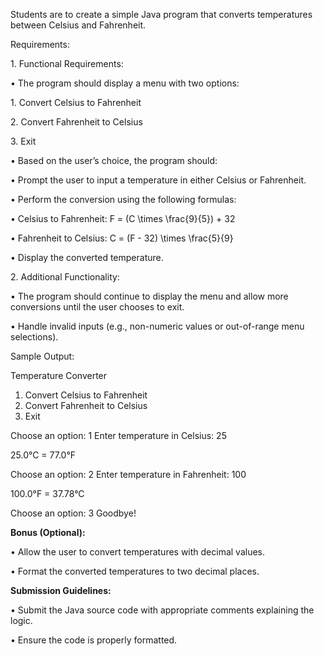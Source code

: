 Students are to create a simple Java program that converts temperatures between Celsius and Fahrenheit.

  
Requirements:

  
 1\. Functional Requirements:

 • The program should display a menu with two options:

 1\. Convert Celsius to Fahrenheit

 2\. Convert Fahrenheit to Celsius

 3\. Exit

 • Based on the user’s choice, the program should:

 • Prompt the user to input a temperature in either Celsius or Fahrenheit.

 • Perform the conversion using the following formulas:

 • Celsius to Fahrenheit: F = (C \\times \\frac{9}{5}) + 32 

 • Fahrenheit to Celsius: C = (F - 32) \\times \\frac{5}{9} 

 • Display the converted temperature.

 2\. Additional Functionality:

 • The program should continue to display the menu and allow more conversions until the user chooses to exit.

 • Handle invalid inputs (e.g., non-numeric values or out-of-range menu selections).

  
Sample Output:

Temperature Converter
1. Convert Celsius to Fahrenheit
2. Convert Fahrenheit to Celsius
3. Exit

Choose an option: 1
Enter temperature in Celsius: 25

25.0°C = 77.0°F

Choose an option: 2
Enter temperature in Fahrenheit: 100

100.0°F = 37.78°C

Choose an option: 3
Goodbye!

  
**Bonus (Optional):**

  
 • Allow the user to convert temperatures with decimal values.

 • Format the converted temperatures to two decimal places.

  
**Submission Guidelines:**

  
 • Submit the Java source code with appropriate comments explaining the logic.

 • Ensure the code is properly formatted.